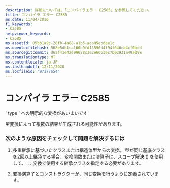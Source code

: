 ```yaml
---
description: 詳細については、「コンパイラエラー C2585」を参照してください。
title: コンパイラ エラー C2585
ms.date: 11/04/2016
f1_keywords:
- C2585
helpviewer_keywords:
- C2585
ms.assetid: 05bb1a9c-28fb-4a88-a1b5-aea85ebdee1c
ms.openlocfilehash: 568e5db1ca160b9fd13596d4f94f646cb4cf0bdd
ms.sourcegitcommit: d6af41e42699628c3e2e6063ec7b03931a49a098
ms.translationtype: MT
ms.contentlocale: ja-JP
ms.lasthandoff: 12/11/2020
ms.locfileid: "97177654"
---
```

# <a name="compiler-error-c2585"></a>コンパイラ エラー C2585

' type ' への明示的な変換があいまいです

型変換によって複数の結果が生成される可能性があります。

### <a name="to-fix-by-checking-the-following-possible-causes"></a>次のような原因をチェックして問題を解決するには

1. 多重継承に基づいたクラスまたは構造体型からの変換。 型が同じ基底クラスを2回以上継承する場合、変換関数または演算子は、スコープ解決 () を使用して、 `::` 変換で使用する継承クラスを指定する必要があります。

1. 変換演算子とコンストラクターが、同じ変換を行うように定義されています。
